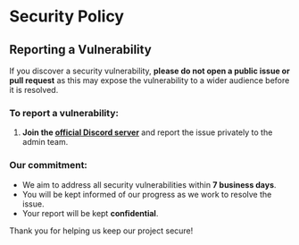 # Security Policy

## Reporting a Vulnerability

If you discover a security vulnerability, **please do not open a public issue or pull request** as this may expose the vulnerability to a wider audience before it is resolved.

### To report a vulnerability:

1. **Join the [official Discord server](https://discord.gg/FVQxgBysA7)** and report the issue privately to the admin team.

### Our commitment:

- We aim to address all security vulnerabilities within **7 business days**.
- You will be kept informed of our progress as we work to resolve the issue.
- Your report will be kept **confidential**.

Thank you for helping us keep our project secure!